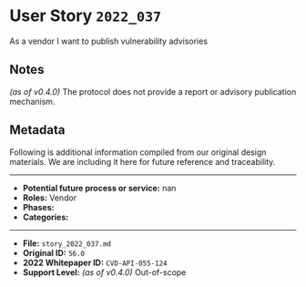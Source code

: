 
# User Story `2022_037` #

As a vendor I want to publish vulnerability advisories

## Notes ##

*(as of v0.4.0)*
The protocol does not provide a report or advisory publication mechanism.


## Metadata ##

Following is additional information compiled from our original design materials.
We are including it here for future reference and traceability.

---

- **Potential future process or service:** nan
- **Roles:** Vendor
- **Phases:** 
- **Categories:** 

---

- **File:** `story_2022_037.md`
- **Original ID:** `56.0`
- **2022 Whitepaper ID:** `CVD-API-055-124`
- **Support Level:** *(as of v0.4.0)* Out-of-scope

